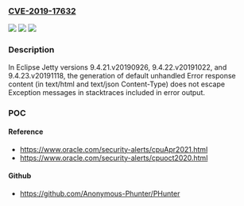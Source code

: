 ### [CVE-2019-17632](https://cve.mitre.org/cgi-bin/cvename.cgi?name=CVE-2019-17632)
![](https://img.shields.io/static/v1?label=Product&message=Eclipse%20Jetty&color=blue)
![](https://img.shields.io/static/v1?label=Version&message=n%2Fa&color=blue)
![](https://img.shields.io/static/v1?label=Vulnerability&message=CWE-79%3A%20Improper%20Neutralization%20of%20Input%20During%20Web%20Page%20Generation%20('Cross-site%20Scripting')&color=brighgreen)

### Description

In Eclipse Jetty versions 9.4.21.v20190926, 9.4.22.v20191022, and 9.4.23.v20191118, the generation of default unhandled Error response content (in text/html and text/json Content-Type) does not escape Exception messages in stacktraces included in error output.

### POC

#### Reference
- https://www.oracle.com/security-alerts/cpuApr2021.html
- https://www.oracle.com/security-alerts/cpuoct2020.html

#### Github
- https://github.com/Anonymous-Phunter/PHunter

